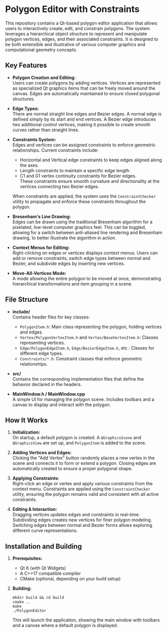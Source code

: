 # Polygon Editor with Constraints

This repository contains a Qt-based polygon editor application that allows users to interactively create, edit, and constrain polygons. The system leverages a hierarchical object structure to represent and manipulate polygon vertices, edges, and their associated constraints. It is designed to be both extensible and illustrative of various computer graphics and computational geometry concepts.

## Key Features

- **Polygon Creation and Editing:**  
  Users can create polygons by adding vertices. Vertices are represented as specialized Qt graphics items that can be freely moved around the canvas. Edges are automatically maintained to ensure closed polygonal structures.

- **Edge Types:**  
  There are normal straight line edges and Bezier edges. A normal edge is defined simply by its start and end vertices. A Bezier edge introduces two additional control vertices, making it possible to create smooth curves rather than straight lines.

- **Constraints System:**  
  Edges and vertices can be assigned constraints to enforce geometric relationships. Current constraints include:
  - Horizontal and Vertical edge constraints to keep edges aligned along the axes.
  - Length constraints to maintain a specific edge length.
  - C1 and G1 vertex continuity constraints for Bezier edges.  
    These constraints ensure smooth curvature and directionality at the vertices connecting two Bezier edges.
  
  When constraints are applied, the system uses the `ConstraintChecker` utility to propagate and enforce these constraints throughout the polygon.

- **Bresenham's Line Drawing:**  
  Edges can be drawn using the traditional Bresenham algorithm for a pixelated, low-level computer graphics feel. This can be toggled, allowing for a switch between anti-aliased line rendering and Bresenham drawing, to better illustrate the algorithm in action.

- **Context Menus for Editing:**  
  Right-clicking on edges or vertices displays context menus. Users can add or remove constraints, switch edge types between normal and Bezier, and subdivide edges by inserting new vertices.

- **Move-All-Vertices Mode:**  
  A mode allowing the entire polygon to be moved at once, demonstrating hierarchical transformations and item grouping in a scene.

## File Structure

- **include/**  
  Contains header files for key classes:
  - `PolygonItem.h`: Main class representing the polygon, holding vertices and edges.  
  - `Vertex/PolygonVertexItem.h` and `Vertex/BaseVertexItem.h`: Classes representing vertices.  
  - `Edge/PolygonEdgeItem.h`, `Edge/BezierEdgeItem.h`, etc.: Classes for different edge types.  
  - `Constraints/*.h`: Constraint classes that enforce geometric relationships.

- **src/**  
  Contains the corresponding implementation files that define the behavior declared in the headers.

- **MainWindow.h / MainWindow.cpp**  
  A simple UI for managing the polygon scene. Includes toolbars and a canvas to display and interact with the polygon.

## How It Works

1. **Initialization:**  
   On startup, a default polygon is created. A `QGraphicsScene` and `QGraphicsView` are set up, and `PolygonItem` is added to the scene.

2. **Adding Vertices and Edges:**  
   Clicking the "Add Vertex" button randomly places a new vertex in the scene and connects it to form or extend a polygon. Closing edges are automatically created to ensure a proper polygonal shape.

3. **Applying Constraints:**  
   Right-click an edge or vertex and apply various constraints from the context menu. Constraints are applied using the `ConstraintChecker` utility, ensuring the polygon remains valid and consistent with all active constraints.

4. **Editing & Interaction:**  
   Dragging vertices updates edges and constraints in real-time. Subdividing edges creates new vertices for finer polygon modeling. Switching edges between normal and Bezier forms allows exploring different curve representations.

## Installation and Building

1. **Prerequisites:**  
   - Qt 6 (with Qt Widgets)
   - A C++17 compatible compiler
   - CMake (optional, depending on your build setup)

2. **Building:**  
   ```  
   mkdir build && cd build  
   cmake ..  
   make  
   ./PolygonEditor  
   ```

   This will launch the application, showing the main window with toolbars and a canvas where a default polygon is displayed.

